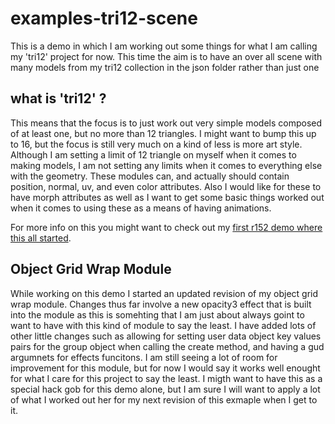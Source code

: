 # examples-tri12-scene

This is a demo in which I am working out some things for what I am calling my 'tri12' project for now. This time the aim is to have an over all scene with many models from my tri12 collection in the json folder rather than just one

## what is 'tri12' ?

This means that the focus is to just work out very simple models composed of at least one, but no more than 12 triangles. I might want to bump this up to 16, but the focus is still very much on a kind of less is more art style. Although I am setting a limit of 12 triangle on myself when it comes to making models, I am not setting any limits when it comes to everything else with the geometry. These modules can, and actually should contain position, normal, uv, and even color attributes. Also I would like for these to have morph attributes as well as I want to get some basic things worked out when it comes to using these as a means of having animations.

For more info on this you might want to check out my [first r152 demo where this all started](https://github.com/dustinpfister/test_threejs/tree/master/views/demos/r152).

## Object Grid Wrap Module

While working on this demo I started an updated revision of my object grid wrap module. Changes thus far involve a new opacity3 effect that is built into the module as this is somehting that I am just about always goint to want to have with this kind of module to say the least. I have added lots of other little changes such as allowing for setting user data object key values pairs for the group object when calling the create method, and having a gud argumnets for effects funcitons. I am still seeing a lot of room for improvement for this module, but for now I would say it works well enought for what I care for this project to say the least. I migth want to have this as a special hack gob for this demo alone, but I am sure I will want to apply a lot of what I worked out her for my next revision of this exmaple when I get to it.

